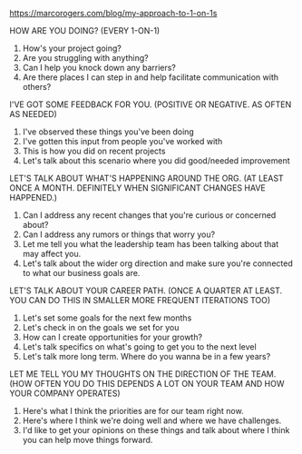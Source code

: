 https://marcorogers.com/blog/my-approach-to-1-on-1s

HOW ARE YOU DOING? (EVERY 1-ON-1)
  1. How's your project going?
  2. Are you struggling with anything?
  3. Can I help you knock down any barriers?
  4. Are there places I can step in and help facilitate communication with others?

I'VE GOT SOME FEEDBACK FOR YOU. (POSITIVE OR NEGATIVE. AS OFTEN AS NEEDED)
  1. I've observed these things you've been doing
  2. I've gotten this input from people you've worked with
  3. This is how you did on recent projects
  4. Let's talk about this scenario where you did good/needed improvement

LET'S TALK ABOUT WHAT'S HAPPENING AROUND THE ORG. (AT LEAST ONCE A MONTH. DEFINITELY WHEN SIGNIFICANT CHANGES HAVE HAPPENED.)
  1. Can I address any recent changes that you're curious or concerned about?
  2. Can I address any rumors or things that worry you?
  3. Let me tell you what the leadership team has been talking about that may affect you.
  4. Let's talk about the wider org direction and make sure you're connected to what our business goals are.

LET'S TALK ABOUT YOUR CAREER PATH. (ONCE A QUARTER AT LEAST. YOU CAN DO THIS IN SMALLER MORE FREQUENT ITERATIONS TOO)
  1. Let's set some goals for the next few months
  2. Let's check in on the goals we set for you
  3. How can I create opportunities for your growth?
  4. Let's talk specifics on what's going to get you to the next level
  5. Let's talk more long term. Where do you wanna be in a few years?

LET ME TELL YOU MY THOUGHTS ON THE DIRECTION OF THE TEAM. (HOW OFTEN YOU DO THIS DEPENDS A LOT ON YOUR TEAM AND HOW YOUR COMPANY OPERATES)
  1. Here's what I think the priorities are for our team right now.
  2. Here's where I think we're doing well and where we have challenges.
  3. I'd like to get your opinions on these things and talk about where I think you can help move things forward.
